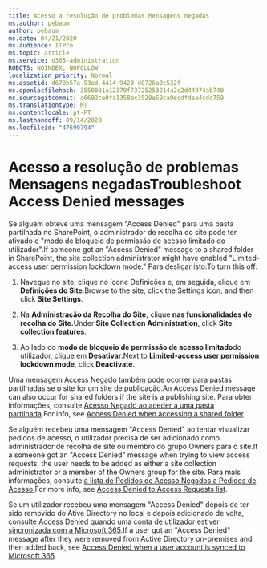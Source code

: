 ```yaml
---
title: Acesso a resolução de problemas Mensagens negadas
ms.author: pebaum
author: pebaum
ms.date: 04/21/2020
ms.audience: ITPro
ms.topic: article
ms.service: o365-administration
ROBOTS: NOINDEX, NOFOLLOW
localization_priority: Normal
ms.assetid: d678b57a-53ad-4414-9423-d8726a0c532f
ms.openlocfilehash: 3550081a12379f73725253214a2c2d44974ab740
ms.sourcegitcommit: c6692ce0fa1358ec3529e59ca0ecdfdea4cdc759
ms.translationtype: MT
ms.contentlocale: pt-PT
ms.lasthandoff: 09/14/2020
ms.locfileid: "47690794"
---
```

# <a name="troubleshoot-access-denied-messages"></a><span data-ttu-id="4ed47-102">Acesso a resolução de problemas Mensagens negadas</span><span class="sxs-lookup"><span data-stu-id="4ed47-102">Troubleshoot Access Denied messages</span></span>

<span data-ttu-id="4ed47-103">Se alguém obteve uma mensagem "Access Denied" para uma pasta partilhada no SharePoint, o administrador de recolha do site pode ter ativado o "modo de bloqueio de permissão de acesso limitado do utilizador".</span><span class="sxs-lookup"><span data-stu-id="4ed47-103">If someone got an "Access Denied" message to a shared folder in SharePoint, the site collection administrator might have enabled "Limited-access user permission lockdown mode."</span></span> <span data-ttu-id="4ed47-104">Para desligar isto:</span><span class="sxs-lookup"><span data-stu-id="4ed47-104">To turn this off:</span></span> 
  
1. <span data-ttu-id="4ed47-105">Navegue no site, clique no ícone Definições e, em seguida, clique em **Definições do Site**.</span><span class="sxs-lookup"><span data-stu-id="4ed47-105">Browse to the site, click the Settings icon, and then click **Site Settings**.</span></span>
    
2. <span data-ttu-id="4ed47-106">Na **Administração da Recolha do Site,** clique **nas funcionalidades de recolha do Site.**</span><span class="sxs-lookup"><span data-stu-id="4ed47-106">Under **Site Collection Administration**, click **Site collection features**.</span></span>
    
3. <span data-ttu-id="4ed47-107">Ao lado do **modo de bloqueio de permissão de acesso limitado**do utilizador, clique em **Desativar**.</span><span class="sxs-lookup"><span data-stu-id="4ed47-107">Next to **Limited-access user permission lockdown mode**, click **Deactivate**.</span></span>
    
<span data-ttu-id="4ed47-108">Uma mensagem Access Negado também pode ocorrer para pastas partilhadas se o site for um site de publicação.</span><span class="sxs-lookup"><span data-stu-id="4ed47-108">An Access Denied message can also occur for shared folders if the site is a publishing site.</span></span> <span data-ttu-id="4ed47-109">Para obter informações, consulte [Acesso Negado ao aceder a uma pasta partilhada](https://go.microsoft.com/fwlink/?linkid=2004317).</span><span class="sxs-lookup"><span data-stu-id="4ed47-109">For info, see [Access Denied when accessing a shared folder](https://go.microsoft.com/fwlink/?linkid=2004317).</span></span>
  
<span data-ttu-id="4ed47-110">Se alguém recebeu uma mensagem "Access Denied" ao tentar visualizar pedidos de acesso, o utilizador precisa de ser adicionado como administrador de recolha de site ou membro do grupo Owners para o site.</span><span class="sxs-lookup"><span data-stu-id="4ed47-110">If a someone got an "Access Denied" message when trying to view access requests, the user needs to be added as either a site collection administrator or a member of the Owners group for the site.</span></span> <span data-ttu-id="4ed47-111">Para mais informações, consulte [a lista de Pedidos de Acesso Negados a Pedidos de Acesso.](https://go.microsoft.com/fwlink/?linkid=2004220)</span><span class="sxs-lookup"><span data-stu-id="4ed47-111">For more info, see [Access Denied to Access Requests list](https://go.microsoft.com/fwlink/?linkid=2004220).</span></span>
  
<span data-ttu-id="4ed47-112">Se um utilizador recebeu uma mensagem "Access Denied" depois de ter sido removido do Ative Directory no local e depois adicionado de volta, consulte [Access Denied quando uma conta de utilizador estiver sincronizada com a Microsoft 365](https://go.microsoft.com/fwlink/?linkid=2004318).</span><span class="sxs-lookup"><span data-stu-id="4ed47-112">If a user got an "Access Denied" message after they were removed from Active Directory on-premises and then added back, see [Access Denied when a user account is synced to Microsoft 365](https://go.microsoft.com/fwlink/?linkid=2004318).</span></span>
  

